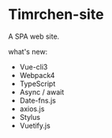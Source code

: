 # Timrchen-site
A SPA web site.

what's new:
-   Vue-cli3
-   Webpack4
-   TypeScript
-   Async / await
-   Date-fns.js
-   axios.js
-   Stylus
-   Vuetify.js
